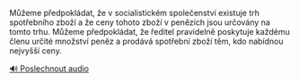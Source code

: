 
Můžeme předpokládat, že v socialistickém společenství existuje trh spotřebního zboží a že ceny tohoto zboží v penězích jsou určovány na tomto trhu. Můžeme předpokládat, že ředitel pravidelně poskytuje každému členu určité množství peněz a prodává spotřební zboží těm, kdo nabídnou nejvyšší ceny.

[🔊 Poslechnout audio](/data/7-paragraphs/audio/chapter_141/para_014-Meme-pedpokldat-e-v-socialistickm-spoleens.mp3)
